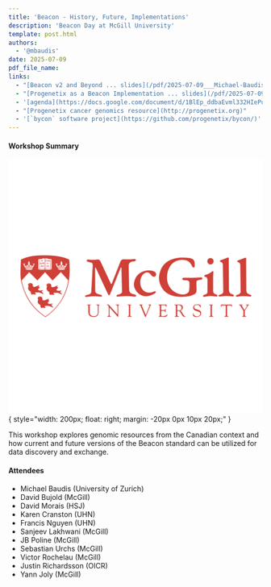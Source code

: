 ```yaml
---
title: 'Beacon - History, Future, Implementations'
description: 'Beacon Day at McGill University'
template: post.html 
authors:
  - '@mbaudis'
date: 2025-07-09
pdf_file_name:
links:
  - "[Beacon v2 and Beyond ... slides](/pdf/2025-07-09___Michael-Baudis__Beacon-history__McGill-Beacon-Day.pdf)"
  - "[Progenetix as a Beacon Implementation ... slides](/pdf/2025-07-09___Michael-Baudis__Progenetix-for-Beacon__McGill-Beacon-Day.pdf)"
  - '[agenda](https://docs.google.com/document/d/1BlEp_ddbaEvml332HIePuaKgS_BlDaPO-6HwVvq10aE/edit?tab=t.0)'
  - "[Progenetix cancer genomics resource](http://progenetix.org)"
  - '[`bycon` software project](https://github.com/progenetix/bycon/)'
---
```



#### Workshop Summary

![ELIXIR logo](/img/mcgill-university-logo.png){ style="width: 200px; float: right; margin: -20px 0px 10px 20px;" }

This workshop explores genomic resources from the Canadian context and how current and
future versions of the Beacon  standard can be utilized for data discovery and exchange.


<!--more-->

#### Attendees

* Michael Baudis (University of Zurich)
* David Bujold (McGill)
* David Morais (HSJ)
* Karen Cranston (UHN)
* Francis Nguyen (UHN)
* Sanjeev Lakhwani (McGill)
* JB Poline (McGill)
* Sebastian Urchs (McGill)
* Victor Rochelau (McGill)
* Justin Richardsson (OICR)
* Yann Joly (McGill)


